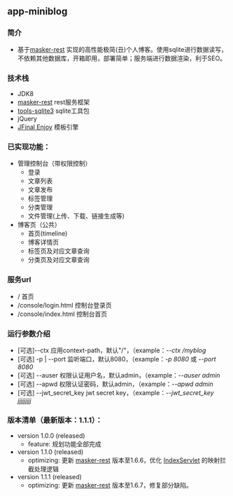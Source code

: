 ## app-miniblog

### 简介

- 基于[masker-rest][1] 实现的高性能极简(丑)个人博客。使用sqlite进行数据读写，不依赖其他数据库，开箱即用，部署简单；服务端进行数据渲染，利于SEO。

### 技术栈

- JDK8
- [masker-rest][1] rest服务框架
- [tools-sqlite3][2] sqlite工具包
- jQuery
- [JFinal Enjoy][3] 模板引擎

### 已实现功能：

- 管理控制台（带权限控制）
  - 登录
  - 文章列表
  - 文章发布
  - 标签管理
  - 分类管理
  - 文件管理(上传、下载、链接生成等)
- 博客页（公共）
  - 首页(timeline)
  - 博客详情页
  - 标签页及对应文章查询
  - 分类页及对应文章查询

### 服务url

   - / 首页
   - /console/login.html 控制台登录页
   - /console/index.html 控制台首页

### 运行参数介绍

   - [可选]--ctx 应用context-path，默认"/"，（example：<i>--ctx /myblog</i>
   - [可选] -p | --port 监听端口，默认8080，（example：<i>-p 8080</i> 或 <i>--port 8080</i>
   - [可选] --auser 权限认证用户名，默认admin，（example：<i>--auser admin</i>
   - [可选] --apwd 权限认证密码，默认admin，（example：<i>--apwd admin</i>
   - [可选] --jwt_secret_key jwt secret key，（example：<i>--jwt_secret_key jjjjjjjjj</i>

### 版本清单（最新版本：<b>1.1.1</b>）：

   - version 1.0.0 (released)
      - feature: 规划功能全部完成
   - version 1.1.0 (released)
      - optimizing: 更新 [masker-rest][1] 版本至1.6.6，优化 [IndexServlet][4] 的映射拦截处理逻辑
   - version 1.1.1 (released)
      - optimizing: 更新 [masker-rest][1] 版本至1.6.7，修复部分缺陷。

[1]: https://github.com/jiashunx/masker-rest
[2]: https://github.com/jiashunx/tools-sqlite3
[3]: https://jfinal.com/
[4]: src/main/java/io/github/jiashunx/app/miniblog/index/IndexServlet.java
